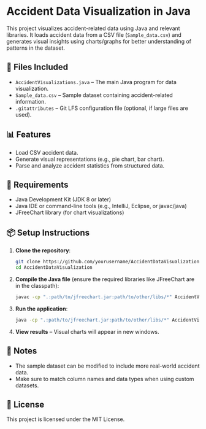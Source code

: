 # Accident Data Visualization in Java

This project visualizes accident-related data using Java and relevant libraries. It loads accident data from a CSV file (`Sample_data.csv`) and generates visual insights using charts/graphs for better understanding of patterns in the dataset.

## 📁 Files Included

- `AccidentVisualizations.java` – The main Java program for data visualization.
- `Sample_data.csv` – Sample dataset containing accident-related information.
- `.gitattributes` – Git LFS configuration file (optional, if large files are used).

## 📊 Features

- Load CSV accident data.
- Generate visual representations (e.g., pie chart, bar chart).
- Parse and analyze accident statistics from structured data.

## 🔧 Requirements

- Java Development Kit (JDK 8 or later)
- Java IDE or command-line tools (e.g., IntelliJ, Eclipse, or javac/java)
- JFreeChart library (for chart visualizations)

## 📦 Setup Instructions

1. **Clone the repository**:

   ```bash
   git clone https://github.com/yourusername/AccidentDataVisualization.git
   cd AccidentDataVisualization
   ```

2. **Compile the Java file** (ensure the required libraries like JFreeChart are in the classpath):

   ```bash
   javac -cp ".:path/to/jfreechart.jar:path/to/other/libs/*" AccidentVisualizations.java
   ```

3. **Run the application**:

   ```bash
   java -cp ".:path/to/jfreechart.jar:path/to/other/libs/*" AccidentVisualizations
   ```

4. **View results** – Visual charts will appear in new windows.

## 📝 Notes

- The sample dataset can be modified to include more real-world accident data.
- Make sure to match column names and data types when using custom datasets.

## 📄 License

This project is licensed under the MIT License.
